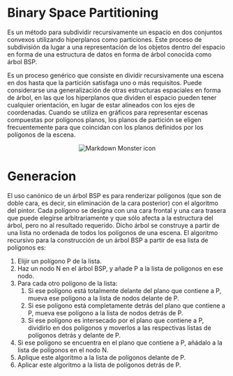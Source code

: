 # Binary Space Partitioning

Es un método para subdividir recursivamente un espacio en dos conjuntos convexos utilizando hiperplanos como particiones. Este proceso de subdivisión da lugar a una representación de los objetos dentro del espacio en forma de una estructura de datos en forma de árbol conocida como árbol BSP.

Es un proceso genérico que consiste en dividir recursivamente una escena en dos hasta que la partición satisfaga uno o más requisitos. Puede considerarse una generalización de otras estructuras espaciales en forma de árbol, en las que los hiperplanos que dividen el espacio pueden tener cualquier orientación, en lugar de estar alineados con los ejes de coordenadas. Cuando se utiliza en gráficos para representar escenas compuestas por polígonos planos, los planos de partición se eligen frecuentemente para que coincidan con los planos definidos por los polígonos de la escena.

<div style="text-align:center">
<img src="https://upload.wikimedia.org/wikipedia/commons/8/81/Binary_space_partition.png"
     alt="Markdown Monster icon"
     style="width: 100hv;margin-bottom: 1s0px"
     />
</div>

# Generacion 

El uso canónico de un árbol BSP es para renderizar polígonos (que son de doble cara, es decir, sin eliminación de la cara posterior) con el algoritmo del pintor. Cada polígono se designa con una cara frontal y una cara trasera que puede elegirse arbitrariamente y que sólo afecta a la estructura del árbol, pero no al resultado requerido. Dicho árbol se construye a partir de una lista no ordenada de todos los polígonos de una escena. El algoritmo recursivo para la construcción de un árbol BSP a partir de esa lista de polígonos es:

1. Elijir un polígono P de la lista.
2. Haz un nodo N en el árbol BSP, y añade P a la lista de polígonos en ese nodo.
3. Para cada otro polígono de la lista:
    1. Si ese polígono está totalmente delante del plano que contiene a P, mueva ese polígono a la lista de nodos delante de P.
    2. Si ese polígono está completamente detrás del plano que contiene a P, mueva ese polígono a la lista de nodos detrás de P.
    3. Si ese polígono es intersecado por el plano que contiene a P, dividirlo en dos polígonos y moverlos a las respectivas listas de polígonos detrás y delante de P.
4. Si ese polígono se encuentra en el plano que contiene a P, añádalo a la lista de polígonos en el nodo N.
5. Aplique este algoritmo a la lista de polígonos delante de P.
6. Aplicar este algoritmo a la lista de polígonos detrás de P.
